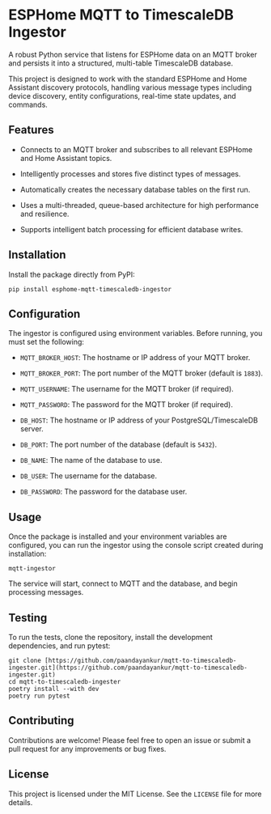 # ESPHome MQTT to TimescaleDB Ingestor

A robust Python service that listens for ESPHome data on an MQTT broker and persists it into a structured, multi-table TimescaleDB database.

This project is designed to work with the standard ESPHome and Home Assistant discovery protocols, handling various message types including device discovery, entity configurations, real-time state updates, and commands.

## Features

* Connects to an MQTT broker and subscribes to all relevant ESPHome and Home Assistant topics.

* Intelligently processes and stores five distinct types of messages.

* Automatically creates the necessary database tables on the first run.

* Uses a multi-threaded, queue-based architecture for high performance and resilience.

* Supports intelligent batch processing for efficient database writes.

## Installation

Install the package directly from PyPI:

```
pip install esphome-mqtt-timescaledb-ingestor

```

## Configuration

The ingestor is configured using environment variables. Before running, you must set the following:

* `MQTT_BROKER_HOST`: The hostname or IP address of your MQTT broker.

* `MQTT_BROKER_PORT`: The port number of the MQTT broker (default is `1883`).

* `MQTT_USERNAME`: The username for the MQTT broker (if required).

* `MQTT_PASSWORD`: The password for the MQTT broker (if required).

* `DB_HOST`: The hostname or IP address of your PostgreSQL/TimescaleDB server.

* `DB_PORT`: The port number of the database (default is `5432`).

* `DB_NAME`: The name of the database to use.

* `DB_USER`: The username for the database.

* `DB_PASSWORD`: The password for the database user.

## Usage

Once the package is installed and your environment variables are configured, you can run the ingestor using the console script created during installation:

```
mqtt-ingestor

```

The service will start, connect to MQTT and the database, and begin processing messages.

## Testing

To run the tests, clone the repository, install the development dependencies, and run pytest:

```
git clone [https://github.com/paandayankur/mqtt-to-timescaledb-ingester.git](https://github.com/paandayankur/mqtt-to-timescaledb-ingester.git)
cd mqtt-to-timescaledb-ingester
poetry install --with dev
poetry run pytest

```

## Contributing

Contributions are welcome! Please feel free to open an issue or submit a pull request for any improvements or bug fixes.

## License

This project is licensed under the MIT License. See the `LICENSE` file for more details.
